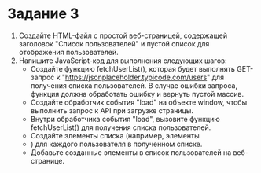 # Задание 3
1. Создайте HTML-файл с простой веб-страницей, содержащей заголовок "Список пользователей" и пустой список для отображения пользователей.
2. Напишите JavaScript-код для выполнения следующих шагов:
   - Создайте функцию fetchUserList(), которая будет выполнять GET-запрос к "https://jsonplaceholder.typicode.com/users" для получения списка пользователей. В случае ошибки запроса, функция должна обработать ошибку и вернуть пустой массив.
   - Создайте обработчик события "load" на объекте window, чтобы выполнить запрос к API при загрузке страницы.
   - Внутри обработчика события "load", вызовите функцию fetchUserList() для получения списка пользователей.
   - Создайте элементы списка (например, элементы <li>) для каждого пользователя в полученном списке.
   - Добавьте созданные элементы в список пользователей на веб-странице.
